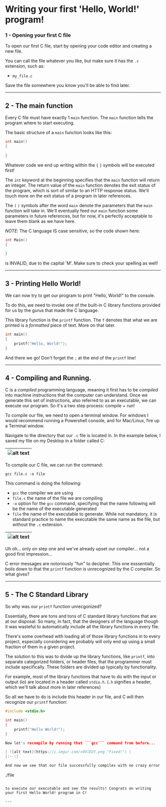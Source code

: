 # Writing your first 'Hello, World!' program!

### 1 - Opening your first C file

To open our first C file, start by opening your code editor and creating a new file.

You can call the file whatever you like, but make sure it has the ```.c``` extension, such as:

- ```my_file.c```

Save the file somewhere you know you'll be able to find later.

---

## 2 - The main function

Every C file must have exactly 1 ```main``` function. The ```main``` function tells the program where to start executing.

The basic structure of a ```main``` function looks like this:

```C
int main()
{
    
}
```

Whatever code we end up writing within the ```{``` ```}``` symbols will be executed first!

The ```int``` keyword at the beginning specifies that the ```main``` function will return an integer. The return value of the ```main``` function denotes the exit status of the program, which is sort of similar to an HTTP response status. We'll touch more on the exit status of a program in later references.

The ```(``` ```)``` symbols after the word ```main``` denote the parameters that the ```main``` function will take in. We'll eventually feed our ```main``` function some parameters in future references, but for now, it's perfectly acceptable to leave them blank as we have here.

_NOTE_: The C language IS case sensitive, so the code shown here:

```C
int Main()
{
  
}
```

is INVALID, due to the capital 'M'. Make sure to check your spelling as well!

---

## 3 - Printing Hello World!

We can now try to get our program to print "Hello, World!" to the console.

To do this, we need to invoke one of the built-in C library functions provided for us by the gurus that made the C language.

This library function is the ```printf``` function. The ```f``` denotes that what we are printed is a _formatted_ piece of text. More on that later.

```C
int main()
{
    printf("Hello, World!");
}
```

And there we go! Don't forget the ```;``` at the end of the ```printf``` line!

---

## 4 - Compiling and Running.

C is a _compiled_ programming language, meaning it first has to be _compiled_ into machine instructions that the computer can understand. Once we generate this set of instructions, also referred to as an executable, we can execute our program. So it's a two step process: compile + run!

To compile our file, we need to open a terminal window. For windows I would recommend running a Powershell console, and for Mac/Linux, fire up a Terminal window.

Navigate to the directory that our ```.c``` file is located in. In the example below, I saved my file on my Desktop in a folder called C:

| ![alt text](https://i.imgur.com/k2J1x6u.png "Navigating to the folder with my C file") |
|:--:|

To compile our C file, we can run the command:

```
gcc file.c -o file
```

This command is doing the following:
- ```gcc``` the compiler we are using
- ```file.c``` the name of the file we are compiling
- ```-o``` option for the ```gcc``` command, specifying that the name following will be the name of the executable generated
- ```file``` the name of the executable to generate. While not mandatory, it is standard practice to name the executable the same name as the file, but without the ```.c``` extension.

| ![alt text](https://i.imgur.com/eRiRkQM.png "Uh oh") |
|:--:|

Uh oh... only on step one and we've already upset our compiler... not a good first impression...

C error messages are notoriously "fun" to decipher. This one esssentially boils down to that the ```printf``` function is unrecognized by the C compiler. So what gives?

---

## 5 - The C Standard Library

So why was our ```printf``` function unrecgonized?

Essentially, there are tons and tons of C standard library functions that are at our disposal. So many, in fact, that the designers of the language though it was wasteful to automatically include all the library functions in every file.

There's some overhead with loading all of those library functions in to every project, especially considering we probably will only end up using a small fraction of them in a given project.

The solution to this was to divide up the library functions, like ```printf```, into separate categorized folders, or header files, that the programmer must include specifically. These folders are divided up typically by functionality.

For example, most of the library functions that have to do with the input or output (io) are located in a header called ```stdio.h```. (```.h``` signifies a header, which we'll talk about more in later references)

So all we have to do is include this header in our file, and C will then recognize our ```printf``` function:

```C
#include <stdio.h>

int main()
{
    printf("Hello World!");
}

Now let's recompile by running that ```gcc``` command from before...

| ![alt text](https://i.imgur.com/x9XlEUt.png "Fixed!") |
|:--:|

And now we see that our file successfully compiles with no crazy error messages! Now we can just type:

```
./file
```

to execute our executable and see the results! Congrats on writing your first Hello World! program in C!

---

